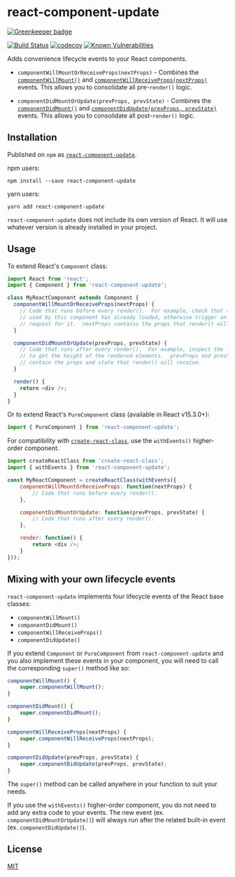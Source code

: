 # react-component-update

[![Greenkeeper badge](https://badges.greenkeeper.io/wimpyprogrammer/react-component-update.svg)](https://greenkeeper.io/)

[![Build Status](https://travis-ci.org/wimpyprogrammer/react-component-update.svg?branch=master)](https://travis-ci.org/wimpyprogrammer/react-component-update)
[![codecov](https://codecov.io/gh/wimpyprogrammer/react-component-update/branch/master/graph/badge.svg)](https://codecov.io/gh/wimpyprogrammer/react-component-update)
[![Known Vulnerabilities](https://snyk.io/test/github/wimpyprogrammer/react-component-update/badge.svg)](https://snyk.io/test/github/wimpyprogrammer/react-component-update)

Adds convenience lifecycle events to your React components.

 - `componentWillMountOrReceiveProps(nextProps)` - Combines the [`componentWillMount()`](https://facebook.github.io/react/docs/react-component.html#componentwillmount) and [`componentWillReceiveProps(nextProps)`](https://facebook.github.io/react/docs/react-component.html#componentwillreceiveprops) events.  This allows you to consolidate all pre-`render()` logic.
 
 - `componentDidMountOrUpdate(prevProps, prevState)` - Combines the [`componentDidMount()`](https://facebook.github.io/react/docs/react-component.html#componentdidmount) and [`componentDidUpdate(prevProps, prevState)`](https://facebook.github.io/react/docs/react-component.html#componentdidupdate) events.  This allows you to consolidate all post-`render()` logic.

## Installation

Published on `npm` as [`react-component-update`](https://www.npmjs.com/package/react-component-update).

npm users:
```
npm install --save react-component-update
```

yarn users:
```
yarn add react-component-update
```

`react-component-update` does not include its own version of React.  It will use whatever version is already installed in your project.

## Usage

To extend React's `Component` class:

```js
import React from 'react';
import { Component } from 'react-component-update';

class MyReactComponent extends Component {
  componentWillMountOrReceiveProps(nextProps) {
    // Code that runs before every render().  For example, check that the data
    // used by this component has already loaded, otherwise trigger an AJAX
    // request for it.  nextProps contains the props that render() will receive.
  }

  componentDidMountOrUpdate(prevProps, prevState) {
    // Code that runs after every render().  For example, inspect the latest DOM
    // to get the height of the rendered elements.  prevProps and prevState
    // contain the props and state that render() will receive.
  }

  render() {
    return <div />;
  }
}
```

Or to extend React's `PureComponent` class (available in React v15.3.0+):
```js
import { PureComponent } from 'react-component-update';
```

For compatibility with [`create-react-class`](https://www.npmjs.com/package/create-react-class), use the `withEvents()` higher-order component.

```js
import createReactClass from 'create-react-class';
import { withEvents } from 'react-component-update';

const MyReactComponent = createReactClass(withEvents({
	componentWillMountOrReceiveProps: function(nextProps) {
		// Code that runs before every render().
	},

	componentDidMountOrUpdate: function(prevProps, prevState) {
		// Code that runs after every render().
	},

	render: function() {
		return <div />;
	}
}));
```

## Mixing with your own lifecycle events

`react-component-update` implements four lifecycle events of the React base classes:
 - `componentWillMount()`
 - `componentDidMount()`
 - `componentWillReceiveProps()`
 - `componentDidUpdate()`

If you extend `Component` or `PureComponent` from `react-component-update` and you also implement these events in your component, you will need to call the corresponding `super()` method like so:

```js
componentWillMount() {
	super.componentWillMount();
}

componentDidMount() {
	super.componentDidMount();
}

componentWillReceiveProps(nextProps) {
	super.componentWillReceiveProps(nextProps);
}

componentDidUpdate(prevProps, prevState) {
	super.componentDidUpdate(prevProps, prevState);
}
```
 
The `super()` method can be called anywhere in your function to suit your needs.

If you use the `withEvents()` higher-order component, you do not need to add any extra code to your events.  The new event (ex. `componentDidMountOrUpdate()`) will always run after the related built-in event (ex. `componentDidUpdate()`).

## License

[MIT](/LICENSE.md)

